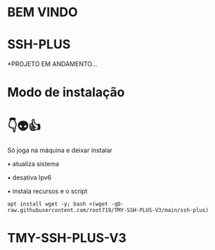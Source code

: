 # BEM VINDO

# SSH-PLUS
*PROJETO EM ANDAMENTO...


# Modo de instalação
# 👇👽👍
Só joga na máquina e deixar instalar

• atualiza sistema

• desativa Ipv6

• instala recursos e o script
```
apt install wget -y; bash <(wget -qO- raw.githubusercontent.com/root719/TMY-SSH-PLUS-V3/main/ssh-plus)

```
# TMY-SSH-PLUS-V3
